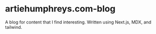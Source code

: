 # artiehumphreys.com-blog
A blog for content that I find interesting. Written using Next.js, MDX, and tailwind.
